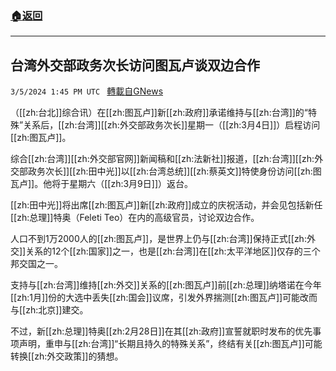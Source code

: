###  [:house:返回](README.md)
---


## 台湾外交部政务次长访问图瓦卢谈双边合作
`3/5/2024 1:45 PM UTC ` [轉載自GNews](https://gnews.org/articles/2367374)

（[[zh:台北]]综合讯）在[[zh:图瓦卢]]新[[zh:政府]]承诺维持与[[zh:台湾]]的“特殊”关系后，[[zh:台湾]][[zh:外交部政务次长]]星期一（[[zh:3月4日]]）启程访问[[zh:图瓦卢]]。

综合[[zh:台湾]][[zh:外交部官网]]新闻稿和[[zh:法新社]]报道，[[zh:台湾]][[zh:外交部政务次长]][[zh:田中光]]以[[zh:台湾总统]][[zh:蔡英文]]特使身份访问[[zh:图瓦卢]]。他将于星期六（[[zh:3月9日]]）返台。

[[zh:田中光]]将出席[[zh:图瓦卢]]新[[zh:政府]]成立的庆祝活动，并会见包括新任[[zh:总理]]特奥（Feleti Teo）在内的高级官员，讨论双边合作。

人口不到1万2000人的[[zh:图瓦卢]]，是世界上仍与[[zh:台湾]]保持正式[[zh:外交]]关系的12个[[zh:国家]]之一，也是[[zh:台湾]]在[[zh:太平洋地区]]仅存的三个邦交国之一。

支持与[[zh:台湾]]维持[[zh:外交]]关系的[[zh:图瓦卢]]前[[zh:总理]]纳塔诺在今年[[zh:1月]]份的大选中丢失[[zh:国会]]议席，引发外界揣测[[zh:图瓦卢]]可能改而与[[zh:北京]]建交。

不过，新[[zh:总理]]特奥[[zh:2月28日]]在其[[zh:政府]]宣誓就职时发布的优先事项声明，重申与[[zh:台湾]]“长期且持久的特殊关系”，终结有关[[zh:图瓦卢]]可能转换[[zh:外交政策]]的猜想。
